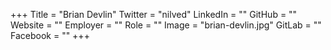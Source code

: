 +++
Title = "Brian Devlin"
Twitter = "nilved"
LinkedIn = ""
GitHub = ""
Website = ""
Employer = ""
Role = ""
Image = "brian-devlin.jpg"
GitLab = ""
Facebook = ""
+++
